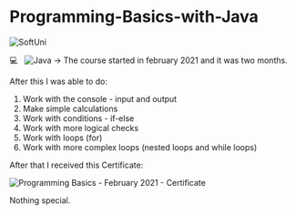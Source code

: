 # Programming-Basics-with-Java
![SoftUni](https://user-images.githubusercontent.com/88974458/129536584-1f953e21-5d26-46a1-aa7b-2ad52ce35350.png)

💻 &nbsp; ![Java](https://img.shields.io/badge/-Java-333333?style=flat&logo=Java&logoColor=007396) -> The course started in february 2021 and it was two months. 

After this I was able to do: 
1. Work with the console - input and output
2. Make simple calculations
3. Work with conditions - if-else 
4. Work with more logical checks
5. Work with loops (for)
6. Work with more complex loops (nested loops and while loops)

After that I received this Certificate:

![Programming Basics - February 2021 - Certificate](https://user-images.githubusercontent.com/88974458/129560895-bfa2fce1-bfdd-4bbc-bc5a-702f32b8af2d.jpeg)

Nothing special.
